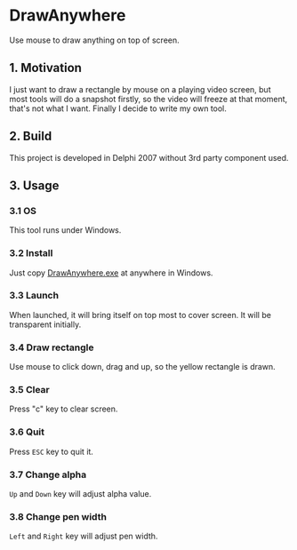 # DrawAnywhere

Use mouse to draw anything on top of screen.

## 1. Motivation

I just want to draw a rectangle by mouse on a playing video screen, but most tools will do a snapshot firstly,
so the video will freeze at that moment, that's not what I want.
Finally I decide to write my own tool.

## 2. Build

This project is developed in Delphi 2007 without 3rd party component used.

## 3. Usage

### 3.1 OS

This tool runs under Windows.

### 3.2 Install

Just copy [DrawAnywhere.exe](Bin\DrawAnywhere.exe) at anywhere in Windows.

### 3.3 Launch

When launched, it will bring itself on top most to cover screen.
It will be transparent initially.

### 3.4 Draw rectangle

Use mouse to click down, drag and up, so the yellow rectangle is drawn.

### 3.5 Clear

Press "c" key to clear screen.

### 3.6 Quit

Press `ESC` key to quit it.

### 3.7 Change alpha

`Up` and `Down` key will adjust alpha value.

### 3.8 Change pen width

`Left` and `Right` key will adjust pen width.

